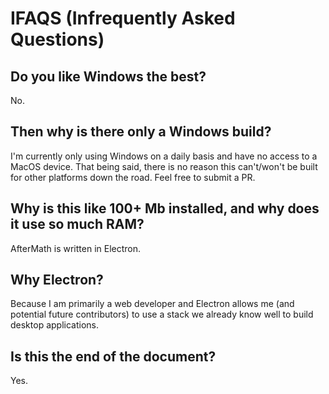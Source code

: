 # IFAQS (Infrequently Asked Questions)

## Do you like Windows the best?
No.

## Then why is there only a Windows build? 
I'm currently only using Windows on a daily basis and have no access to a MacOS device. That being said, there is no reason this can't/won't be built for other platforms down the road. Feel free to submit a PR.  

## Why is this like 100+ Mb installed, and why does it use so much RAM?
AfterMath is written in Electron. 

## Why Electron?
Because I am primarily a web developer and Electron allows me (and potential future contributors) to use a stack we already know well to build desktop applications. 

## Is this the end of the document?
Yes.